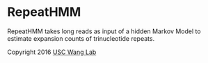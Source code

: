 # RepeatHMM

RepeatHMM takes long reads as input of a hidden Markov Model to estimate expansion counts of trinucleotide repeats. 

Copyright 2016 [USC Wang Lab](http://genomics.usc.edu/)
